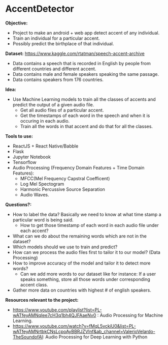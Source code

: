 # AccentDetector
**Objective:**
  - Project to make an android + web app detect accent of any individual. 
  - Train an individual for a particular accent.
  - Possibly predict the birthplace of that individual.

**Dataset:** https://www.kaggle.com/rtatman/speech-accent-archive
 - Data contains a speech that is recorded in English by people from different countries and different accent.
 - Data contains male and female speakers speaking the same passage.
 - Data contains speakers from 176 countries.

**Idea:** 
 - Use Machine Learning models to train all the classes of accents and predict the output of a given audio file.
    - Get all audio files of a particular accent.
    - Get the timestamps of each word in the speech and when it is occuring in each audio.
    - Train all the words in that accent and do that for all the classes.

**Tools to use:** 
 - ReactJS + React Native/Babble
 - Flask
 - Jupyter Notebook
 - Tensorflow
 - Audio Processing (Frequency Domain Features + Time Domain Features):
    - MFCC(Mel Frequency Capstral Coefficent)
    - Log Mel Spectogram
    - Harmonic Percussive Source Separation
    - Audio Waves.
 
 **Questions?:**
  - How to label the data? Basically we need to know at what time stamp a particular word is being said. 
      - How to get those timestamp of each word in each audio file under each accent?
  - What can we do about the remaining words which are not in the dataset? 
  - Which models should we use to train and predict? 
  - How can we process the audio files first to tailor it to our model? (Data Processing)
  - How to improve accuracy of the model and tailor it to detect more words?
      - Can we add more words to our dataset like for instance: If a user speaks something, store all those words under corresponding accent class.
  - Gather more data on countries with highest # of english speakers.
  
  **Resources relevant to the project:** 
  
   - https://www.youtube.com/playlist?list=PL-wATfeyAMNqIee7cH3q1bh4QJFAaeNv0 : Audio Processing for Machine Learning.
   - https://www.youtube.com/watch?v=fMqL5vckiU0&list=PL-wATfeyAMNrtbkCNsLcpoAyBBRJZVlnf&ab_channel=ValerioVelardo-TheSoundofAI: Audio Processing for Deep Learning with Python


